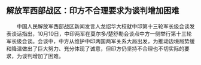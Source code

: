 ## 解放军西部战区：印方不合理要求为谈判增加困难
　　中国人民解放军西部战区新闻发言人龙绍华大校就中印第十三轮军长级会谈发表谈话指出，10月10日，中印两军在莫尔多/楚舒勒会谈点中方一侧举行第十三轮军长级会谈。会谈中，中方从维护中印两国两军关系大局出发，为推动边境局势缓和降温做出了巨大努力、充分体现了诚意，但印方仍坚持不合理也不切实际的要求，为谈判增加了困难。

